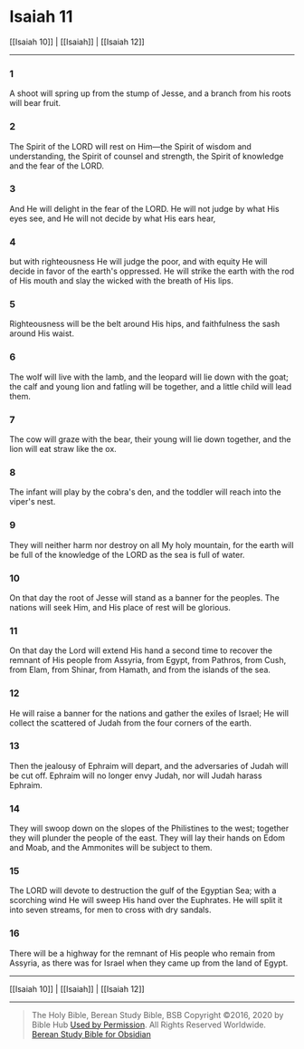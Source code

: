 # Isaiah 11

[[Isaiah 10]] | [[Isaiah]] | [[Isaiah 12]]

---

### 1
A shoot will spring up from the stump of Jesse, and a branch from his roots will bear fruit.

### 2
The Spirit of the LORD will rest on Him—the Spirit of wisdom and understanding, the Spirit of counsel and strength, the Spirit of knowledge and the fear of the LORD.

### 3
And He will delight in the fear of the LORD. He will not judge by what His eyes see, and He will not decide by what His ears hear,

### 4
but with righteousness He will judge the poor, and with equity He will decide in favor of the earth's oppressed. He will strike the earth with the rod of His mouth and slay the wicked with the breath of His lips.

### 5
Righteousness will be the belt around His hips, and faithfulness the sash around His waist.

### 6
The wolf will live with the lamb, and the leopard will lie down with the goat; the calf and young lion and fatling will be together, and a little child will lead them.

### 7
The cow will graze with the bear, their young will lie down together, and the lion will eat straw like the ox.

### 8
The infant will play by the cobra's den, and the toddler will reach into the viper's nest.

### 9
They will neither harm nor destroy on all My holy mountain, for the earth will be full of the knowledge of the LORD as the sea is full of water.

### 10
On that day the root of Jesse will stand as a banner for the peoples. The nations will seek Him, and His place of rest will be glorious.

### 11
On that day the Lord will extend His hand a second time to recover the remnant of His people from Assyria, from Egypt, from Pathros, from Cush, from Elam, from Shinar, from Hamath, and from the islands of the sea.

### 12
He will raise a banner for the nations and gather the exiles of Israel; He will collect the scattered of Judah from the four corners of the earth.

### 13
Then the jealousy of Ephraim will depart, and the adversaries of Judah will be cut off. Ephraim will no longer envy Judah, nor will Judah harass Ephraim.

### 14
They will swoop down on the slopes of the Philistines to the west; together they will plunder the people of the east. They will lay their hands on Edom and Moab, and the Ammonites will be subject to them.

### 15
The LORD will devote to destruction the gulf of the Egyptian Sea; with a scorching wind He will sweep His hand over the Euphrates. He will split it into seven streams, for men to cross with dry sandals.

### 16
There will be a highway for the remnant of His people who remain from Assyria, as there was for Israel when they came up from the land of Egypt.

---

[[Isaiah 10]] | [[Isaiah]] | [[Isaiah 12]]

---

> The Holy Bible, Berean Study Bible, BSB
> Copyright &copy;2016, 2020 by Bible Hub
> [Used by Permission](https://berean.bible/terms.htm). All Rights Reserved Worldwide.
> [Berean Study Bible for Obsidian](https://github.com/gapmiss/berean-study-bible-for-obsidian)

